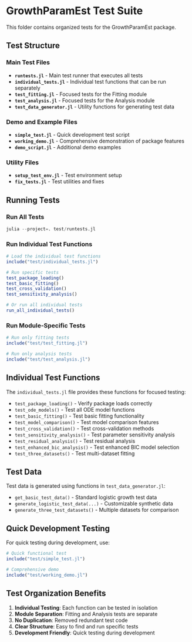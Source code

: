 # GrowthParamEst Test Suite

This folder contains organized tests for the GrowthParamEst package.

## Test Structure

### Main Test Files

- **`runtests.jl`** - Main test runner that executes all tests
- **`individual_tests.jl`** - Individual test functions that can be run separately
- **`test_fitting.jl`** - Focused tests for the Fitting module
- **`test_analysis.jl`** - Focused tests for the Analysis module
- **`test_data_generator.jl`** - Utility functions for generating test data

### Demo and Example Files

- **`simple_test.jl`** - Quick development test script
- **`working_demo.jl`** - Comprehensive demonstration of package features
- **`demo_script.jl`** - Additional demo examples

### Utility Files

- **`setup_test_env.jl`** - Test environment setup
- **`fix_tests.jl`** - Test utilities and fixes

## Running Tests

### Run All Tests
```julia
julia --project=. test/runtests.jl
```

### Run Individual Test Functions
```julia
# Load the individual test functions
include("test/individual_tests.jl")

# Run specific tests
test_package_loading()
test_basic_fitting()
test_cross_validation()
test_sensitivity_analysis()

# Or run all individual tests
run_all_individual_tests()
```

### Run Module-Specific Tests
```julia
# Run only fitting tests
include("test/test_fitting.jl")

# Run only analysis tests
include("test/test_analysis.jl")
```

## Individual Test Functions

The `individual_tests.jl` file provides these functions for focused testing:

- `test_package_loading()` - Verify package loads correctly
- `test_ode_models()` - Test all ODE model functions
- `test_basic_fitting()` - Test basic fitting functionality
- `test_model_comparison()` - Test model comparison features
- `test_cross_validation()` - Test cross-validation methods
- `test_sensitivity_analysis()` - Test parameter sensitivity analysis
- `test_residual_analysis()` - Test residual analysis
- `test_enhanced_bic_analysis()` - Test enhanced BIC model selection
- `test_three_datasets()` - Test multi-dataset fitting

## Test Data

Test data is generated using functions in `test_data_generator.jl`:

- `get_basic_test_data()` - Standard logistic growth test data
- `generate_logistic_test_data(...)` - Customizable synthetic data
- `generate_three_test_datasets()` - Multiple datasets for comparison

## Quick Development Testing

For quick testing during development, use:

```julia
# Quick functional test
include("test/simple_test.jl")

# Comprehensive demo
include("test/working_demo.jl")
```

## Test Organization Benefits

1. **Individual Testing**: Each function can be tested in isolation
2. **Module Separation**: Fitting and Analysis tests are separate
3. **No Duplication**: Removed redundant test code
4. **Clear Structure**: Easy to find and run specific tests
5. **Development Friendly**: Quick testing during development
